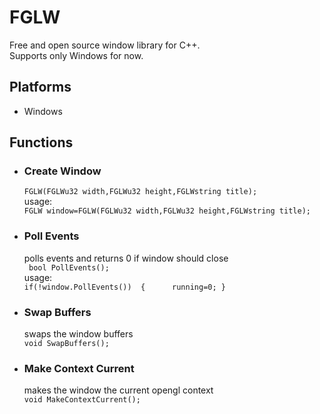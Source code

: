 # FGLW
Free and open source window library for C++. \
Supports only Windows for now.

## Platforms
- Windows
## Functions

- ### Create Window 
    ` FGLW(FGLWu32 width,FGLWu32 height,FGLWstring title); ` \
    usage: \
    `FGLW window=FGLW(FGLWu32 width,FGLWu32 height,FGLWstring title);`
- ### Poll Events 
    polls events and returns 0 if window should close \
    ` bool PollEvents();` \
    usage: \
    `if(!window.PollEvents()) 
    {     
        running=0;
    } `
- ### Swap Buffers
    swaps the window buffers \
    `void SwapBuffers();`
- ### Make Context Current
    makes the window the current opengl context \
    `void MakeContextCurrent();`